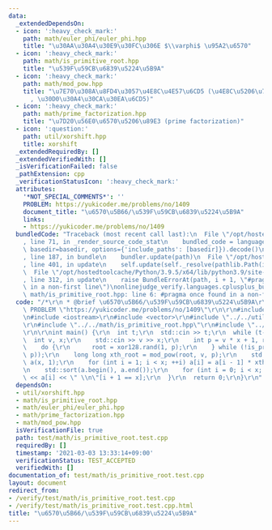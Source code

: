 ```yaml
---
data:
  _extendedDependsOn:
  - icon: ':heavy_check_mark:'
    path: math/euler_phi/euler_phi.hpp
    title: "\u30AA\u30A4\u30E9\u30FC\u306E $\\varphi$ \u95A2\u6570"
  - icon: ':heavy_check_mark:'
    path: math/is_primitive_root.hpp
    title: "\u539F\u59CB\u6839\u5224\u5B9A"
  - icon: ':heavy_check_mark:'
    path: math/mod_pow.hpp
    title: "\u7E70\u308A\u8FD4\u3057\u4E8C\u4E57\u6CD5 (\u4E8C\u5206\u7D2F\u4E57\u6CD5\
      , \u30D0\u30A4\u30CA\u30EA\u6CD5)"
  - icon: ':heavy_check_mark:'
    path: math/prime_factorization.hpp
    title: "\u7D20\u56E0\u6570\u5206\u89E3 (prime factorization)"
  - icon: ':question:'
    path: util/xorshift.hpp
    title: xorshift
  _extendedRequiredBy: []
  _extendedVerifiedWith: []
  _isVerificationFailed: false
  _pathExtension: cpp
  _verificationStatusIcon: ':heavy_check_mark:'
  attributes:
    '*NOT_SPECIAL_COMMENTS*': ''
    PROBLEM: https://yukicoder.me/problems/no/1409
    document_title: "\u6570\u5B66/\u539F\u59CB\u6839\u5224\u5B9A"
    links:
    - https://yukicoder.me/problems/no/1409
  bundledCode: "Traceback (most recent call last):\n  File \"/opt/hostedtoolcache/Python/3.9.5/x64/lib/python3.9/site-packages/onlinejudge_verify/documentation/build.py\"\
    , line 71, in _render_source_code_stat\n    bundled_code = language.bundle(stat.path,\
    \ basedir=basedir, options={'include_paths': [basedir]}).decode()\n  File \"/opt/hostedtoolcache/Python/3.9.5/x64/lib/python3.9/site-packages/onlinejudge_verify/languages/cplusplus.py\"\
    , line 187, in bundle\n    bundler.update(path)\n  File \"/opt/hostedtoolcache/Python/3.9.5/x64/lib/python3.9/site-packages/onlinejudge_verify/languages/cplusplus_bundle.py\"\
    , line 401, in update\n    self.update(self._resolve(pathlib.Path(included), included_from=path))\n\
    \  File \"/opt/hostedtoolcache/Python/3.9.5/x64/lib/python3.9/site-packages/onlinejudge_verify/languages/cplusplus_bundle.py\"\
    , line 312, in update\n    raise BundleErrorAt(path, i + 1, \"#pragma once found\
    \ in a non-first line\")\nonlinejudge_verify.languages.cplusplus_bundle.BundleErrorAt:\
    \ math/is_primitive_root.hpp: line 6: #pragma once found in a non-first line\n"
  code: "/*\r\n * @brief \u6570\u5B66/\u539F\u59CB\u6839\u5224\u5B9A\r\n */\r\n#define\
    \ PROBLEM \"https://yukicoder.me/problems/no/1409\"\r\n\r\n#include <algorithm>\r\
    \n#include <iostream>\r\n#include <vector>\r\n#include \"../../util/xorshift.hpp\"\
    \r\n#include \"../../math/is_primitive_root.hpp\"\r\n#include \"../../math/mod_pow.hpp\"\
    \r\n\r\nint main() {\r\n  int t;\r\n  std::cin >> t;\r\n  while (t--) {\r\n  \
    \  int v, x;\r\n    std::cin >> v >> x;\r\n    int p = v * x + 1, root = 0;\r\n\
    \    do {\r\n      root = xor128.rand(1, p);\r\n    } while (!is_primitive_root(root,\
    \ p));\r\n    long long xth_root = mod_pow(root, v, p);\r\n    std::vector<int>\
    \ a(x, 1);\r\n    for (int i = 1; i < x; ++i) a[i] = a[i - 1] * xth_root % p;\r\
    \n    std::sort(a.begin(), a.end());\r\n    for (int i = 0; i < x; ++i) std::cout\
    \ << a[i] << \" \\n\"[i + 1 == x];\r\n  }\r\n  return 0;\r\n}\r\n"
  dependsOn:
  - util/xorshift.hpp
  - math/is_primitive_root.hpp
  - math/euler_phi/euler_phi.hpp
  - math/prime_factorization.hpp
  - math/mod_pow.hpp
  isVerificationFile: true
  path: test/math/is_primitive_root.test.cpp
  requiredBy: []
  timestamp: '2021-03-03 13:33:14+09:00'
  verificationStatus: TEST_ACCEPTED
  verifiedWith: []
documentation_of: test/math/is_primitive_root.test.cpp
layout: document
redirect_from:
- /verify/test/math/is_primitive_root.test.cpp
- /verify/test/math/is_primitive_root.test.cpp.html
title: "\u6570\u5B66/\u539F\u59CB\u6839\u5224\u5B9A"
---
```

